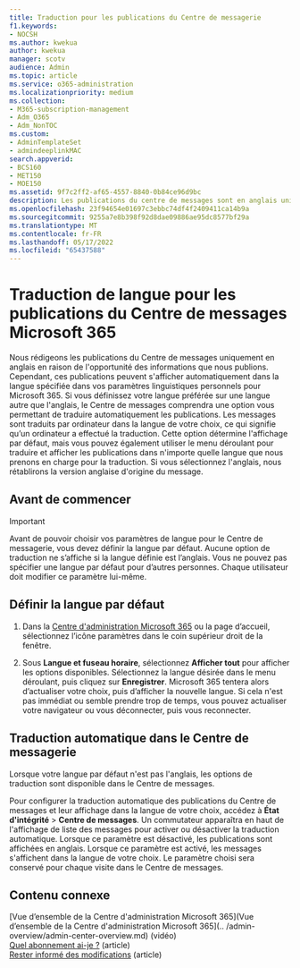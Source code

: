 ```yaml
---
title: Traduction pour les publications du Centre de messagerie
f1.keywords:
- NOCSH
ms.author: kwekua
author: kwekua
manager: scotv
audience: Admin
ms.topic: article
ms.service: o365-administration
ms.localizationpriority: medium
ms.collection:
- M365-subscription-management
- Adm_O365
- Adm_NonTOC
ms.custom:
- AdminTemplateSet
- admindeeplinkMAC
search.appverid:
- BCS160
- MET150
- MOE150
ms.assetid: 9f7c2ff2-af65-4557-8840-0b84ce96d9bc
description: Les publications du centre de messages sont en anglais uniquement, mais peuvent être affichées automatiquement dans la langue que vous spécifiez pour Microsoft 365.
ms.openlocfilehash: 23f94654e01697c3ebbc74df4f2409411ca14b9a
ms.sourcegitcommit: 9255a7e8b398f92d8dae09886ae95dc8577bf29a
ms.translationtype: MT
ms.contentlocale: fr-FR
ms.lasthandoff: 05/17/2022
ms.locfileid: "65437588"
---
```

# <a name="language-translation-for-microsoft-365-message-center-posts"></a>Traduction de langue pour les publications du Centre de messages Microsoft 365

Nous rédigeons les publications du Centre de messages uniquement en anglais en raison de l'opportunité des informations que nous publions. Cependant, ces publications peuvent s'afficher automatiquement dans la langue spécifiée dans vos paramètres linguistiques personnels pour Microsoft 365. Si vous définissez votre langue préférée sur une langue autre que l'anglais, le Centre de messages comprendra une option vous permettant de traduire automatiquement les publications. Les messages sont traduits par ordinateur dans la langue de votre choix, ce qui signifie qu’un ordinateur a effectué la traduction. Cette option détermine l'affichage par défaut, mais vous pouvez également utiliser le menu déroulant pour traduire et afficher les publications dans n'importe quelle langue que nous prenons en charge pour la traduction. Si vous sélectionnez l'anglais, nous rétablirons la version anglaise d'origine du message.

## <a name="before-you-begin"></a>Avant de commencer
  
> [!IMPORTANT]
> Avant de pouvoir choisir vos paramètres de langue pour le Centre de messagerie, vous devez définir la langue par défaut. Aucune option de traduction ne s’affiche si la langue définie est l’anglais. Vous ne pouvez pas spécifier une langue par défaut pour d’autres personnes. Chaque utilisateur doit modifier ce paramètre lui-même. 
  
## <a name="set-your-preferred-language"></a>Définir la langue par défaut

1. Dans la <a href="https://go.microsoft.com/fwlink/p/?linkid=2024339" target="_blank">Centre d'administration Microsoft 365</a> ou la page d’accueil, sélectionnez l’icône paramètres dans le coin supérieur droit de la fenêtre.
  
2. Sous **Langue et fuseau horaire**, sélectionnez **Afficher tout** pour afficher les options disponibles. Sélectionnez la langue désirée dans le menu déroulant, puis cliquez sur **Enregistrer**. Microsoft 365 tentera alors d’actualiser votre choix, puis d’afficher la nouvelle langue. Si cela n'est pas immédiat ou semble prendre trop de temps, vous pouvez actualiser votre navigateur ou vous déconnecter, puis vous reconnecter.
  
## <a name="machine-translation-in-message-center"></a>Traduction automatique dans le Centre de messagerie

Lorsque votre langue par défaut n'est pas l'anglais, les options de traduction sont disponible dans le Centre de messages.
  
Pour configurer la traduction automatique des publications du Centre de messages et leur affichage dans la langue de votre choix, accédez à **État d'intégrité** \> **Centre de messages**. Un commutateur apparaîtra en haut de l'affichage de liste des messages pour activer ou désactiver la traduction automatique. Lorsque ce paramètre est désactivé, les publications sont affichées en anglais. Lorsque ce paramètre est activé, les messages s'affichent dans la langue de votre choix. Le paramètre choisi sera conservé pour chaque visite dans le Centre de messages. 

## <a name="related-content"></a>Contenu connexe

[Vue d’ensemble de la Centre d'administration Microsoft 365](Vue d’ensemble de la Centre d'administration Microsoft 365](.. /admin-overview/admin-center-overview.md) (vidéo)\
[Quel abonnement ai-je ?](../admin-overview/what-subscription-do-i-have.md) (article)\
[Rester informé des modifications](../manage/stay-on-top-of-updates.md) (article)



  

